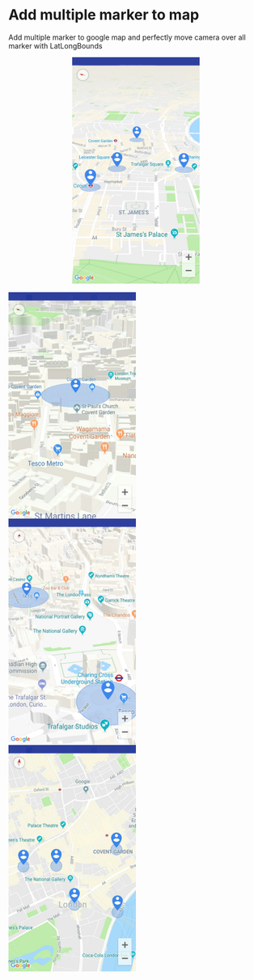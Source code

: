# Add multiple marker to map

Add multiple marker to google map and perfectly move camera over all marker with LatLongBounds

<p align="center">
    <img src="Screenshots/1.jpg" width="50%" />
</p>
<a href="Screenshots/2.jpg"><img align="center" src="Screenshots/2.jpg" width="50%" /></a>
<a href="Screenshots/3.jpg"><img align="center" src="Screenshots/3.jpg" width="50%" /></a>
<a href="Screenshots/4.jpg"><img align="center" src="Screenshots/4.jpg" width="50%" /></a>
